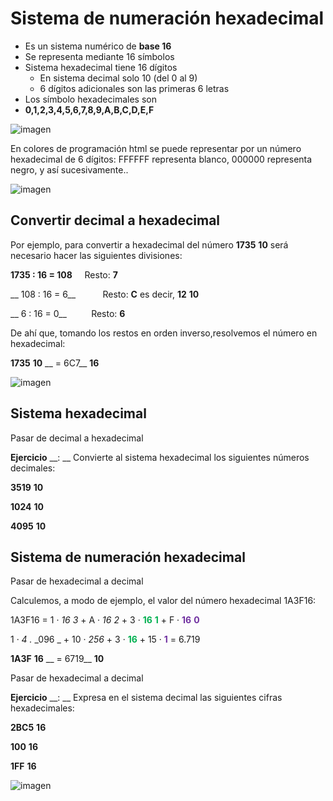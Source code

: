 # Sistema de numeración hexadecimal

* Es un sistema numérico de  __base 16__
* Se representa mediante 16 símbolos
* Sistema hexadecimal tiene 16 dígitos
  * En sistema decimal solo 10 \(del 0 al 9\)
  * 6 dígitos adicionales son las primeras 6 letras
* Los símbolo hexadecimales son
* __0,1,2,3,4,5,6,7,8,9,A,B,C,D,E,F__

![imagen](img/33_Sistemas_de_numeracion_%28hexadecimal%290.png)

En colores de programación html se puede representar por un número hexadecimal de 6 dígitos: FFFFFF representa blanco, 000000 representa negro, y así sucesivamente\.\.

![imagen](img/33_Sistemas_de_numeracion_%28hexadecimal%291.png)

## Convertir decimal a hexadecimal

Por ejemplo, para convertir a hexadecimal del número  __1735__  __10__  será necesario hacer las siguientes divisiones:

__1735 : 16 = 108__       Resto:  __7__

__  108 : 16 = 6__           Resto:  __C__  es decir,  __12__  __10__

__      6 : 16 = 0__           Resto:  __6__

De ahí que, tomando los restos en orden inverso,resolvemos el número en hexadecimal:

__1735__  __10__  __ = 6C7__  __16__

![imagen](img/33_Sistemas_de_numeracion_%28hexadecimal%292.png)

## Sistema hexadecimal

Pasar de decimal a hexadecimal

__Ejercicio__  __: __ Convierte al sistema hexadecimal los siguientes números decimales:

__3519__  __10__

__1024__  __10__

__4095__  __10__

## Sistema de numeración hexadecimal

Pasar de hexadecimal a decimal

Calculemos, a modo de ejemplo, el valor del número hexadecimal 1A3F16:

1A3F16 = 	1 ·  _16_  _3_  \+ A ·  _16_  _2_  \+ 3 ·  <span style="color:#00B050"> __16__ </span>  <span style="color:#00B050"> __1__ </span>  \+ F ·  <span style="color:#7030A0"> __16__ </span>  <span style="color:#7030A0"> __0__ </span>

1 ·  _4_  _\._  _096 _ \+ 10 ·  _256_  \+ 3 ·  <span style="color:#00B050"> __16__ </span>  \+ 15 ·  <span style="color:#7030A0"> __1__ </span>  = 6\.719

__1A3F__  __16__  __ = 6719__  __10__

Pasar de hexadecimal a decimal

__Ejercicio__  __: __ Expresa en el sistema decimal las siguientes cifras hexadecimales:

__2BC5__  __16__

__100__  __16__

__1FF__  __16__

![imagen](img/33_Sistemas_de_numeracion_%28hexadecimal%293.png)

